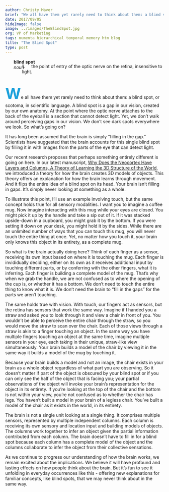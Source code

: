 ```yaml
---
author: Christy Maver
brief: "We all have them yet rarely need to think about them: a blind spot, or scotoma, in scientific language.  A blind spot is a gap in our vision, created by our own anatomy.  At the point where the optic nerve attaches to the back of the eyeball is a section that cannot detect light.  Yet, we don’t walk around perceiving gaps in our vision.  We don’t see dark spots everywhere we look.  So what’s going on?"
date: 2017/09/05
hideImage: false
image: ../images/TheBlindSpot.jpg
org: VP of Marketing
tags: numenta hierarchical temporal memory htm blog
title: "The Blind Spot"
type: post
---
```


<p style="margin-left: 20pt; display: inline">
<b>blind spot</b> <br />
<span style="margin-left: 20pt; display:block"><i>noun</i></span></p>
<p style="margin-left: 40pt; margin-top: -15pt">
1. &nbsp; &nbsp; the point of entry of the optic nerve on the retina, insensitive to light.<br / ><br / >
</p>

<font size="100pt" color="1aa0db"><b>W</b></font>e all have them yet rarely need to think about them: a blind spot, or scotoma, in scientific language.  A blind spot is a gap in our vision, created by our own anatomy.  At the point where the optic nerve attaches to the back of the eyeball is a section that cannot detect light.  Yet, we don’t walk around perceiving gaps in our vision.  We don’t see dark spots everywhere we look.  So what’s going on?  

It has long been assumed that the brain is simply “filling in the gap.”  Scientists have suggested that the brain accounts for this single blind spot by filling it in with images from the parts of the eye that can detect light.  

Our recent research proposes that perhaps something entirely different is going on here.  In our latest manuscript,  [Why Does the Neocortex Have Layers and Columns, A Theory of Learning the 3D Structure of the World](https://doi.org/10.1101/162263), we introduced a theory for how the brain creates 3D models of objects. This theory offers an explanation for how the brain learns through movement.  And it flips the entire idea of a blind spot on its head. Your brain isn’t filling in gaps.  It’s simply never looking at something as a whole.

To illustrate this point, I’ll use an example involving touch, but the same concept holds true for all sensory modalities. I want you to imagine a coffee mug.  Now imagine interacting with this mug while your eyes are closed. You might pick it up by the handle and take a sip out of it. If it was stacked upside-down in a cupboard, you might grab it by the bottom.  If you were setting it down on your desk, you might hold it by the sides.  While there are an unlimited number of ways that you can touch this mug, you will never touch the entire thing at once.  Yet, no matter how you touch it, your brain only knows this object in its entirety, as a complete mug.   

So what is the brain actually doing here?  Think of each finger as a sensor, receiving its own input based on where it is touching the mug.  Each finger is invididually deciding, either on its own as it receives additional input by touching different parts, or by conferring with the other fingers, what it is inferring.  Each finger is building a complete model of the mug.  That’s why when we grab the handle, we are not confused as to where the opening of the cup is, or whether it has a bottom.  We don’t need to touch the entire thing to know what it is.  We don’t need the brain to “fill in the gaps” for the parts we aren’t touching.  

The same holds true with vision. With touch, our fingers act as sensors, but the retina has sensors that work the same way.  Imagine if I handed you a straw and asked you to look through it and view a chair in front of you.  You wouldn’t be able to perceive the entire chair through the straw, so you would move the straw to scan over the chair.  Each of those views through a straw is akin to a finger touching an object.  In the same way you have multiple fingers touching an object at the same time, imagine multiple sensors in your eye, each taking in their unique, straw-like view simultaneously.  Your brain builds a model of the chair by viewing it in the same way it builds a model of the mug by touching it.

Because your brain builds a model and not an image, the chair exists in your brain as a whole object regardless of what part you are observing.  So it doesn’t matter if part of the object is obscured by your blind spot or if you can only see the half of the object that is facing you; your partial observations of the object will invoke your brain’s representation for the object in its entirety. If you’re looking at the top of the chair and the bottom is not within your view, you’re not confused as to whether the chair has legs. You haven’t built a model in your brain of a legless chair.  You’ve built a model of the chair as it exists in the world, in its entirety.   

The brain is not a single unit looking at a single thing.  It comprises multiple sensors, represented by multiple independent columns. Each column is receiving its own sensory and location input and building models of objects.  The columns work together to infer an object given the partial information contributed from each column. The brain doesn’t have to fill in for a blind spot because each column has a complete model of the object and the columns collaborate to infer the object from their collective sensations.

As we continue to progress our understanding of how the brain works, we remain excited about the implications.  We believe it will have profound and lasting effects on how people think about the brain. But it’s fun to see it unfolding in everyday occurrences like this - offering new explanations for familiar concepts, like blind spots, that we may never think about in the same way.
